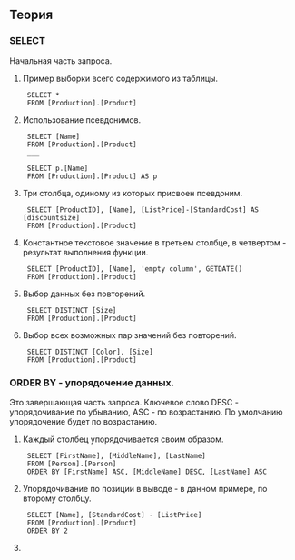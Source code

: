 ## Теория
### SELECT
Начальная часть запроса.

1. Пример выборки всего содержимого из таблицы.

        SELECT *
        FROM [Production].[Product]
        
2. Использование псевдонимов.

        SELECT [Name]
        FROM [Production].[Product]
        ___

        SELECT p.[Name]
        FROM [Production].[Product] AS p        
3. Три столбца, одиному из которых присвоен псевдоним.
 
        SELECT [ProductID], [Name], [ListPrice]-[StandardCost] AS [discountsize]
        FROM [Production].[Product]
4. Константное текстовое значение в третьем столбце, в четвертом - результат выполнения функции.

        SELECT [ProductID], [Name], 'empty column', GETDATE()
        FROM [Production].[Product]
5. Выбор данных без повторений.

        SELECT DISTINCT [Size]
        FROM [Production].[Product]
6. Выбор всех возможных пар значений без повторений.

        SELECT DISTINCT [Color], [Size]
        FROM [Production].[Product]
### ORDER BY - упорядочение данных.
Это завершающая часть запроса. 
Ключевое слово DESC - упорядочивание по убыванию, ASC - по возрастанию. По умолчанию упорядочение будет по возрастанию.

1. Каждый столбец упорядочивается своим образом.

        SELECT [FirstName], [MiddleName], [LastName]
        FROM [Person].[Person]
        ORDER BY [FirstName] ASC, [MiddleName] DESC, [LastName] ASC
2. Упорядочивание по позиции в выводе - в данном примере, по второму столбцу.

        SELECT [Name], [StandardCost] - [ListPrice]
        FROM [Production].[Product]
        ORDER BY 2
3. 
